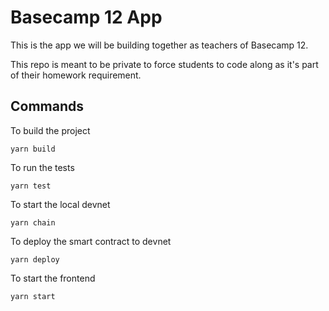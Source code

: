 # Basecamp 12 App

This is the app we will be building together as teachers of Basecamp 12.

This repo is meant to be private to force students to code along as it's part of their homework requirement.

## Commands

To build the project

```
yarn build
```

To run the tests

```
yarn test
```

To start the local devnet

```
yarn chain
```

To deploy the smart contract to devnet

```
yarn deploy
```

To start the frontend

```
yarn start
```